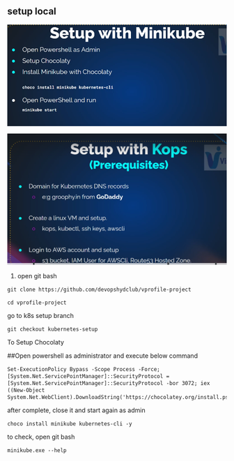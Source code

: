 ## setup local

![image alt](https://github.com/KarampudiKarthik/Devops/blob/main/Kubernetes/img/s1.PNG?raw=true)

![image alt](https://github.com/KarampudiKarthik/Devops/blob/main/Kubernetes/img/s2.PNG?raw=true)

1. open git bash
```
git clone https://github.com/devopshydclub/vprofile-project
```
```
cd vprofile-project
```

go to k8s setup branch
```
git checkout kubernetes-setup
```
To Setup Chocolaty

##Open powershell as administrator and execute below command
```
Set-ExecutionPolicy Bypass -Scope Process -Force; [System.Net.ServicePointManager]::SecurityProtocol = [System.Net.ServicePointManager]::SecurityProtocol -bor 3072; iex ((New-Object System.Net.WebClient).DownloadString('https://chocolatey.org/install.ps1'))
```
after complete, close it and start again as admin
```
choco install minikube kubernetes-cli -y
```

to check, open git bash
```
minikube.exe --help
```










